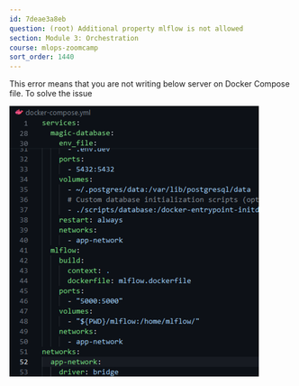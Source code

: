 ```yaml
---
id: 7deae3a8eb
question: (root) Additional property mlflow is not allowed
section: Module 3: Orchestration
course: mlops-zoomcamp
sort_order: 1440
---
```


This error means that you are not writing below server on Docker Compose file. To solve the issue

![Image](images/mlops-zoomcamp/image_6484e853.png)

